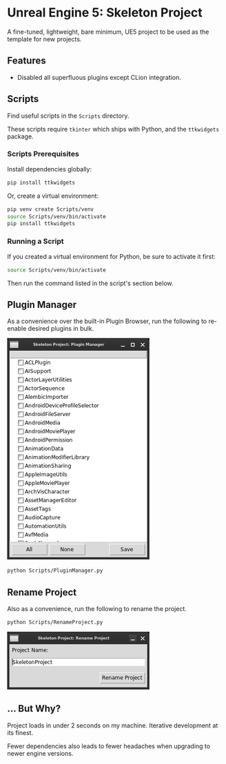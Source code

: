 # Unreal Engine 5: Skeleton Project

A fine-tuned, lightweight, bare minimum, UE5 project to be used as the template for new projects.

## Features

* Disabled all superfluous plugins except CLion integration.

## Scripts

Find useful scripts in the `Scripts` directory.

These scripts require `tkinter` which ships with Python, and the `ttkwidgets` package.

### Scripts Prerequisites

Install dependencies globally:

```sh
pip install ttkwidgets
```

Or, create a virtual environment:

```sh
pip venv create Scripts/venv
source Scripts/venv/bin/activate
pip install ttkwidgets
```

### Running a Script

If you created a virtual environment for Python, be sure to activate it first:

```sh
source Scripts/venv/bin/activate
```

Then run the command listed in the script's section below.

## Plugin Manager

As a convenience over the built-in Plugin Browser, run the following to re-enable desired plugins in bulk.

![Plugin Manager](Scripts/Images/PluginManager.png)

```sh
python Scripts/PluginManager.py
```

## Rename Project

Also as a convenience, run the following to rename the project.

```sh
python Scripts/RenameProject.py
```

![Rename Project](Scripts/Images/RenameProject.png)

## ... But Why?

Project loads in under 2 seconds on my machine. Iterative development at its finest.

Fewer dependencies also leads to fewer headaches when upgrading to newer engine versions.
